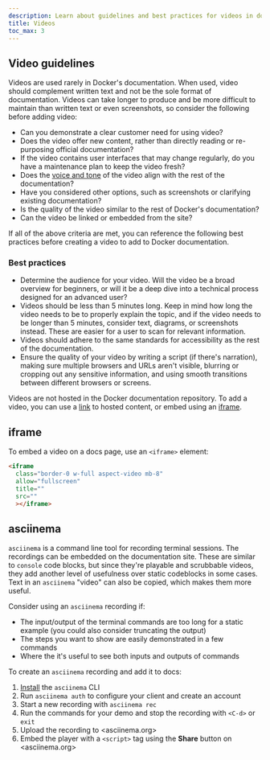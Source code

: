 ```yaml
---
description: Learn about guidelines and best practices for videos in docs, and how to add a video component.
title: Videos
toc_max: 3
---
```


## Video guidelines

Videos are used rarely in Docker's documentation. When used, video should complement written text and not be the sole format of documentation. Videos can take longer to produce and be more difficult to maintain than written text or even screenshots, so consider the following before adding video:

- Can you demonstrate a clear customer need for using video?
- Does the video offer new content, rather than directly reading or re-purposing official documentation?
- If the video contains user interfaces that may change regularly, do you have a maintenance plan to keep the video fresh?
- Does the [voice and tone](../style/voice-tone.md) of the video align with the rest of the documentation?
- Have you considered other options, such as screenshots or clarifying existing documentation?
- Is the quality of the video similar to the rest of Docker's documentation?
- Can the video be linked or embedded from the site?

If all of the above criteria are met, you can reference the following best practices before creating a video to add to Docker documentation.

### Best practices

- Determine the audience for your video. Will the video be a broad overview for beginners, or will it be a deep dive into a technical process designed for an advanced user?
- Videos should be less than 5 minutes long. Keep in mind how long the video needs to be to properly explain the topic, and if the video needs to be longer than 5 minutes, consider text, diagrams, or screenshots instead. These are easier for a user to scan for relevant information.
- Videos should adhere to the same standards for accessibility as the rest of the documentation.
- Ensure the quality of your video by writing a script (if there's narration), making sure multiple browsers and URLs aren't visible, blurring or cropping out any sensitive information, and using smooth transitions between different browsers or screens.

Videos are not hosted in the Docker documentation repository. To add a video, you can use a [link](./links.md) to hosted content, or embed using an [iframe](#iframe).


## iframe

To embed a video on a docs page, use an `<iframe>` element:

```html
<iframe
  class="border-0 w-full aspect-video mb-8"
  allow="fullscreen"
  title=""
  src=""
  ></iframe>
```

## asciinema

`asciinema` is a command line tool for recording terminal sessions. The
recordings can be embedded on the documentation site. These are similar to
`console` code blocks, but since they're playable and scrubbable videos, they
add another level of usefulness over static codeblocks in some cases. Text in
an `asciinema` "video" can also be copied, which makes them more useful.

Consider using an `asciinema` recording if:

- The input/output of the terminal commands are too long for a static example
  (you could also consider truncating the output)
- The steps you want to show are easily demonstrated in a few commands
- Where the it's useful to see both inputs and outputs of commands

To create an `asciinema` recording and add it to docs:

1. [Install](https://docs.asciinema.org/getting-started/) the `asciinema` CLI
2. Run `asciinema auth` to configure your client and create an account
3. Start a new recording with `asciinema rec`
4. Run the commands for your demo and stop the recording with `<C-d>` or `exit`
5. Upload the recording to <asciinema.org>
6. Embed the player with a `<script>` tag using the **Share** button on <asciinema.org>
